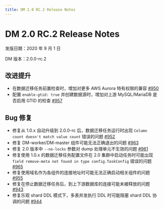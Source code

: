 ```yaml
---
title: DM 2.0 RC.2 Release Notes
---
```


# DM 2.0 RC.2 Release Notes

发版日期：2020 年 9 月 1 日

DM 版本：2.0.0-rc.2

## 改进提升

- 在数据迁移任务前置检查时，增加对更多 AWS Aurora 特有权限的兼容 [#950](https://github.com/pingcap/dm/pull/950)
- 配置 `enable-gtid: true` 并创建数据源时，增加对上游 MySQL/MariaDB 是否启用 GTID 的检查 [#957](https://github.com/pingcap/dm/pull/957)

## Bug 修复

- 修复从 1.0.x 自动升级到 2.0.0-rc 后，数据迁移任务运行时出现 `Column count doesn't match value count` 错误的问题 [#952](https://github.com/pingcap/dm/pull/952)
- 修复 DM-worker/DM-master 组件可能无法正确退出的问题 [#963](https://github.com/pingcap/dm/pull/963)
- 修复 2.0 版本中 `--no-locks` 参数对 dump 处理单元不生效的问题 [#961](https://github.com/pingcap/dm/pull/961)
- 修复使用 1.0.x 的数据迁移任务配置文件在 2.0 集群中启动任务时可能出现 `field remove-meta not found in type config.TaskConfig` 错误的问题 [#965](https://github.com/pingcap/dm/pull/965)
- 修复使用域名作为各组件的连接地址时可能无法正确启动相关组件的问题 [#955](https://github.com/pingcap/dm/pull/955)
- 修复在停止数据迁移任务后，到上下游数据库的连接可能未被释放的问题 [#943](https://github.com/pingcap/dm/pull/943)
- 修复乐观 shard DDL 模式下，多表并发执行 DDL 时可能阻塞 shard DDL 协调的问题 [#944](https://github.com/pingcap/dm/pull/944)
